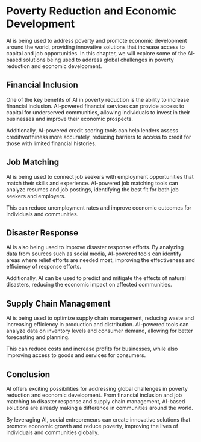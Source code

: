 Poverty Reduction and Economic Development
=============================================================================================

AI is being used to address poverty and promote economic development around the world, providing innovative solutions that increase access to capital and job opportunities. In this chapter, we will explore some of the AI-based solutions being used to address global challenges in poverty reduction and economic development.

Financial Inclusion
-------------------

One of the key benefits of AI in poverty reduction is the ability to increase financial inclusion. AI-powered financial services can provide access to capital for underserved communities, allowing individuals to invest in their businesses and improve their economic prospects.

Additionally, AI-powered credit scoring tools can help lenders assess creditworthiness more accurately, reducing barriers to access to credit for those with limited financial histories.

Job Matching
------------

AI is being used to connect job seekers with employment opportunities that match their skills and experience. AI-powered job matching tools can analyze resumes and job postings, identifying the best fit for both job seekers and employers.

This can reduce unemployment rates and improve economic outcomes for individuals and communities.

Disaster Response
-----------------

AI is also being used to improve disaster response efforts. By analyzing data from sources such as social media, AI-powered tools can identify areas where relief efforts are needed most, improving the effectiveness and efficiency of response efforts.

Additionally, AI can be used to predict and mitigate the effects of natural disasters, reducing the economic impact on affected communities.

Supply Chain Management
-----------------------

AI is being used to optimize supply chain management, reducing waste and increasing efficiency in production and distribution. AI-powered tools can analyze data on inventory levels and consumer demand, allowing for better forecasting and planning.

This can reduce costs and increase profits for businesses, while also improving access to goods and services for consumers.

Conclusion
----------

AI offers exciting possibilities for addressing global challenges in poverty reduction and economic development. From financial inclusion and job matching to disaster response and supply chain management, AI-based solutions are already making a difference in communities around the world.

By leveraging AI, social entrepreneurs can create innovative solutions that promote economic growth and reduce poverty, improving the lives of individuals and communities globally.
